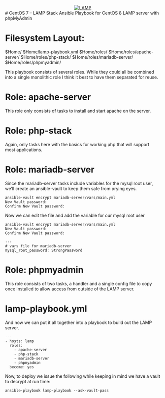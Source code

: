 <div align="center">
    <a href="https://lamp.sh/" target="_blank">
        <img alt="LAMP" src="https://github.com/DevOpsThinkk/Lamp-Ansible-Role-CentOSlamp.png">
    </a>
</div>
# CentOS 7 – LAMP Stack
Ansible Playbook for CentOS 8 LAMP server with phpMyAdmin

# Filesystem Layout:

$Home/
$Home/lamp-playbook.yml
$Home/roles/
$Home/roles/apache-server/
$Home/roles/php-stack/
$Home/roles/mariadb-server/
$Home/roles/phpmyadmin/

This playbook consists of several roles. While they could all be combined into a single monolithic role I think it best to have them separated for reuse. 

# Role: apache-server
This role only consists of tasks to install and start apache on the server.

# Role: php-stack
Again, only tasks here with the basics for working php that will support most applications.

# Role: mariadb-server
Since the mariadb-server tasks include variables for the mysql root user, we’ll create an ansible-vault to keep them safe from prying eyes.

```
ansible-vault encrypt mariadb-server/vars/main.yml
New Vault password:
Confirm New Vault password:
```

Now we can edit the file and add the variable for our mysql root user

```
ansible-vault encrypt mariadb-server/vars/main.yml
New Vault password:
Confirm New Vault password:
```
```
---
# vars file for mariadb-server
mysql_root_password: StrongPassword
```
# Role: phpmyadmin

This role consists of two tasks, a handler and a single config file to copy once installed to allow access from outside of the LAMP server.

# lamp-playbook.yml
And now we can put it all together into a playbook to build out the LAMP server.

```
---
- hosts: lamp
  roles:
    - apache-server
    - php-stack
    - mariadb-server
    - phpmyadmin
  become: yes
```

Now, to deploy we issue the following while keeping in mind we have a vault to decrypt at run time:

```
ansible-playbook lamp-playbook --ask-vault-pass
```
